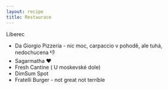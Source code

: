 ```yaml
---
layout: recipe
title: Restaurace 
---
```

Liberec
- Da Giorgio Pizzeria - nic moc, carpaccio v pohodě, ale tuhá, nedochucena 👎
- Sagarmatha ❤️
- Fresh Cantine ( U moskevské dole)
- DimSum Spot
- Fratelli Burger - not great not terrible

